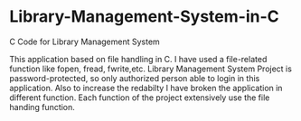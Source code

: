 # Library-Management-System-in-C
C Code for Library Management System

This application based on file handling in C.
I have used a file-related function like fopen, fread, fwrite,etc. 
Library Management System Project is password-protected, so only authorized person able to login in this application.
Also to increase the redabilty I have broken the application in different function. 
Each function of the project extensively use the file handing function.
